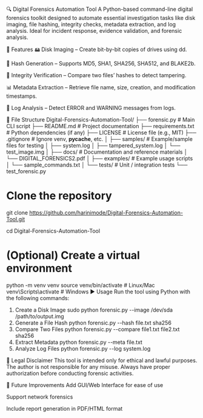 🔍 Digital Forensics Automation Tool
A Python-based command-line digital forensics toolkit designed to automate essential investigation tasks like disk imaging, file hashing, integrity checks, metadata extraction, and log analysis. Ideal for incident response, evidence validation, and forensic analysis.

📌 Features
🖴 Disk Imaging – Create bit-by-bit copies of drives using dd.

🔑 Hash Generation – Supports MD5, SHA1, SHA256, SHA512, and BLAKE2b.

📂 Integrity Verification – Compare two files’ hashes to detect tampering.

📊 Metadata Extraction – Retrieve file name, size, creation, and modification timestamps.

📜 Log Analysis – Detect ERROR and WARNING messages from logs.

📂 File Structure
Digital-Forensics-Automation-Tool/
├── forensic.py                  # Main CLI script
├── README.md                    # Project documentation
├── requirements.txt             # Python dependencies (if any)
├── LICENSE                      # License file (e.g., MIT)
├── .gitignore                   # Ignore venv, __pycache__, etc.
│
├── samples/                     # Example/sample files for testing
│   ├── system.log
│   ├── tampered_system.log
│   └── test_image.img
│
├── docs/                        # Documentation and reference materials
│   └── DIGITAL_FORENSICS2.pdf
│
├── examples/                    # Example usage scripts
│   └── sample_commands.txt
│
└── tests/                       # Unit / integration tests
    └── test_forensic.py


# Clone the repository
git clone https://github.com/harinimode/Digital-Forensics-Automation-Tool.git


cd Digital-Forensics-Automation-Tool

# (Optional) Create a virtual environment
python -m venv venv
source venv/bin/activate   # Linux/Mac
venv\Scripts\activate      # Windows
▶️ Usage
Run the tool using Python with the following commands:

1. Create a Disk Image
sudo python forensic.py --image /dev/sda /path/to/output.img
2. Generate a File Hash
python forensic.py --hash file.txt sha256
3. Compare Two Files
python forensic.py --compare file1.txt file2.txt sha256
4. Extract Metadata
python forensic.py --meta file.txt
5. Analyze Log Files
python forensic.py --log system.log

📜 Legal Disclaimer
This tool is intended only for ethical and lawful purposes. The author is not responsible for any misuse. Always have proper authorization before conducting forensic activities.

🚀 Future Improvements
Add GUI/Web Interface for ease of use

Support network forensics

Include report generation in PDF/HTML format

